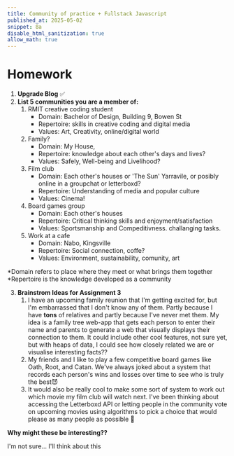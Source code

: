 ```yaml
---
title: Community of practice + Fullstack Javascript
published_at: 2025-05-02
snippet: 8a
disable_html_sanitization: true
allow_math: true
---
```


# Homework
1. **Upgrade Blog** ✅
2. **List 5 communities you are a member of:**
    1. RMIT creative coding student
        - Domain: Bachelor of Design, Building 9, Bowen St
        - Repertoire: skills in creative coding and digital media
        - Values: Art, Creativity, online/digital world
    2. Family?
        - Domain: My House, 
        - Repertoire: knowledge about each other's days and lives?
        - Values: Safely, Well-being and Livelihood?
    3. Film club
        - Domain: Each other's houses or 'The Sun' Yarravile, or posibly online in a groupchat or letterboxd?
        - Repertoire: Understanding of media and popular culture
        - Values: Cinema!
    4. Board games group
        - Domain: Each other's houses
        - Repertoire: Critical thinking skills and enjoyment/satisfaction
        - Values: Sportsmanship and Compeditivness. challanging tasks.
    5. Work at a cafe
        - Domain: Nabo, Kingsville
        - Repertoire: Social connection, coffe?
        - Values: Environment, sustainability, comunity, art

*Domain refers to place where they meet or what brings them together
*Repertoire is the knowledge developed as a community 

3. **Brainstrom Ideas for Assignment 3**
    1. I have an upcoming family reunion that I'm getting excited for, but I'm embarrassed that I don't know any of them. Partly because I have **tons** of relatives and partly because I've never met them. 
    My idea is a family tree web-app that gets each person to enter their name and parents to generate a web that visually displays their connection to them. 
    It could include other cool features, not sure yet, but with heaps of data, I could see how closely related we are or visualise interesting facts?? 
    2. My friends and I like to play a few competitive board games like Oath, Root, and Catan. We've always joked about a system that records each person's wins and losses over time to see who is truly the best😈
    3. It would also be really cool to make some sort of system to work out which movie my film club will watch next. I've been thinking about accessing the Letterboxd API or letting people in the community vote on upcoming movies using algorithms to pick a choice that would please as many people as possible 🤷


**Why might these be interesting??**

I'm not sure... I'll think about this 